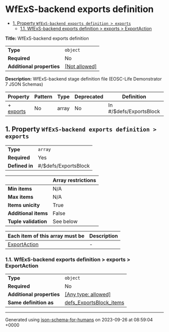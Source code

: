 # WfExS-backend exports definition

- [1. Property `WfExS-backend exports definition > exports`](#exports)
  - [1.1. WfExS-backend exports definition > exports > ExportAction](#autogenerated_heading_2)

**Title:** WfExS-backend exports definition

|                           |                                                         |
| ------------------------- | ------------------------------------------------------- |
| **Type**                  | `object`                                                |
| **Required**              | No                                                      |
| **Additional properties** | [[Not allowed]](# "Additional Properties not allowed.") |

**Description:** WfExS-backend stage definition file (EOSC-Life Demonstrator 7 JSON Schemas)

| Property               | Pattern | Type  | Deprecated | Definition              | Title/Description |
| ---------------------- | ------- | ----- | ---------- | ----------------------- | ----------------- |
| + [exports](#exports ) | No      | array | No         | In #/$defs/ExportsBlock | -                 |

## <a name="exports"></a>1. Property `WfExS-backend exports definition > exports`

|                |                      |
| -------------- | -------------------- |
| **Type**       | `array`              |
| **Required**   | Yes                  |
| **Defined in** | #/$defs/ExportsBlock |

|                      | Array restrictions |
| -------------------- | ------------------ |
| **Min items**        | N/A                |
| **Max items**        | N/A                |
| **Items unicity**    | True               |
| **Additional items** | False              |
| **Tuple validation** | See below          |

| Each item of this array must be | Description |
| ------------------------------- | ----------- |
| [ExportAction](#exports_items)  | -           |

### <a name="autogenerated_heading_2"></a>1.1. WfExS-backend exports definition > exports > ExportAction

|                           |                                                                           |
| ------------------------- | ------------------------------------------------------------------------- |
| **Type**                  | `object`                                                                  |
| **Required**              | No                                                                        |
| **Additional properties** | [[Any type: allowed]](# "Additional Properties of any type are allowed.") |
| **Same definition as**    | [defs_ExportsBlock_items](#defs_ExportsBlock_items)                       |

----------------------------------------------------------------------------------------------------------------------------
Generated using [json-schema-for-humans](https://github.com/coveooss/json-schema-for-humans) on 2023-09-26 at 08:59:04 +0000
